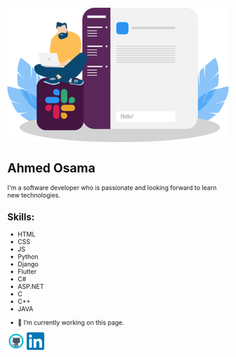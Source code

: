 ![I am GitHub Readme Generator's creator](https://github.com/AhmedOsamaAziz/ahmedosamaaziz/blob/main/slack-slack-com.png)

# Ahmed Osama

I'm a software developer who is passionate and looking forward to learn new technologies.

## Skills:
* HTML
* CSS
* JS
* Python
* Django
* Flutter
* C#
* ASP.NET
* C
* C++
* JAVA

- 🔭 I’m currently working on this page. 


[<img src='https://github.com/AhmedOsamaAziz/ahmedosamaaziz/blob/main/icons8-github-48.png' alt='github' height='40'>](https://github.com/ahmedosamaaziz)
[<img src='https://github.com/AhmedOsamaAziz/ahmedosamaaziz/blob/main/icons8-linkedin---in-logo-used-for-professional-networking%2C-48.png' alt='linkedin' height='40'>](https://github.com/AhmedOsamaAziz)

